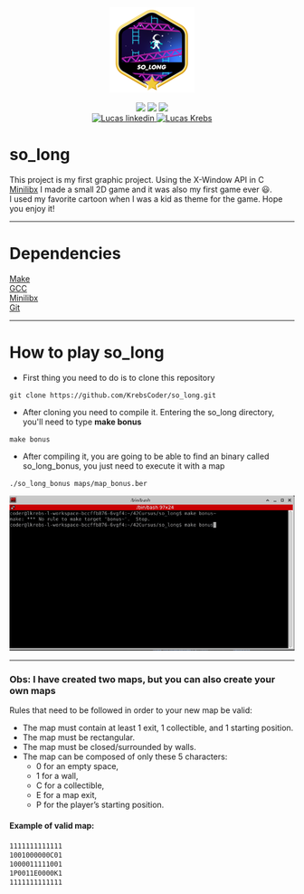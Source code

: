 <div align="center">
	<div style="margin-bottom:3%">
		<a href="https://www.42sp.org.br/">
			<img src="img/so_longm.png" alt="so_long bonus logo"/>
		</a>
	</div>
	<div>
		<img src="https://img.shields.io/badge/language-C-blue" />
		<img src="https://img.shields.io/badge/version-1-blue" />
		<img src="https://img.shields.io/badge/grade-125-green" />
	</div>
	<div>
		<a href="https://www.linkedin.com/in/lucas-l-a555bb199/">
			<img alt="Lucas linkedin" src="https://img.shields.io/badge/-krebscoder-blue?style=flat&logo=Linkedin&logoColor=white"/>
		</a>
		<a href="https://github.com/KrebsCoder">
			<img alt="Lucas Krebs" src="https://img.shields.io/badge/-krebscoder-blue?style=flat&logo=github&logoColor=white"/>
		</a>
	</div>
</div>


# so_long

This project is my first graphic project.
Using the X-Window API in C <a href="https://github.com/42Paris/minilibx-linux">Minilibx</a> I made a small 2D game and it was also my first game ever :smiley:.<br> I used my favorite cartoon when I was a kid as theme for the game. Hope you enjoy it!

---
# Dependencies

<a href="https://www.gnu.org/software/make/">Make</a><br>
<a href="https://gcc.gnu.org/">GCC</a><br>
<a href="https://github.com/42Paris/minilibx-linux">Minilibx</a><br>
<a href="https://git-scm.com/">Git</a>

---
# How to play so_long

- First thing you need to do is to clone this repository
```
git clone https://github.com/KrebsCoder/so_long.git
```

- After cloning you need to compile it. Entering the so_long directory, you'll need to type **make bonus**
```
make bonus
```

- After compiling it, you are going to be able to find an binary called so_long_bonus, you just need to execute it with a map

```
./so_long_bonus maps/map_bonus.ber
```

<div>
	<img src="gif/so_long.gif", alt="so_long gif">
</div>

---
### Obs: I have created two maps, but you can also create your own maps

Rules that need to be followed in order to your new map be valid:

- The map must contain at least 1 exit, 1 collectible, and 1 starting position.
- The map must be rectangular.
-  The map must be closed/surrounded by walls.
- The map can be composed of only these 5 characters:
	- 0 for an empty space,
	- 1 for a wall,
	- C for a collectible,
	- E for a map exit,
	- P for the player’s starting position.


#### Example of valid map:


```
1111111111111
1001000000C01
1000011111001
1P0011E0000K1
1111111111111
```
